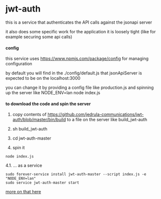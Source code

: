 # jwt-auth

this is a service that authenticates the API calls against the jsonapi server

it also does some specific work for the application it is loosely tight (like for example securing some api calls)


#### config
this service uses https://www.npmjs.com/package/config for managing configuration

by default you will find in the ./config/default.js that jsonApiServer is expected to be on the localhost:3000  

you can change it by providing a config file like production.js and spinning up the server like NODE_ENV=lan node index.js 


#### to download the code and spin the server

1. copy contents of https://github.com/jedrula-communications/jwt-auth/blob/master/bin/build to a file on the server like build_jwt-auth

2. sh build_jwt-auth

3. cd jwt-auth-master

4. spin it
```
node index.js
```

4.1. ... as a service
```
sudo forever-service install jwt-auth-master --script index.js -e "NODE_ENV=lan"
sudo service jwt-auth-master start
```

[more on that here](http://jedrula-app.surge.sh/post/e58f4fd4-bda4-4a1d-801b-d68cc255a63f)

